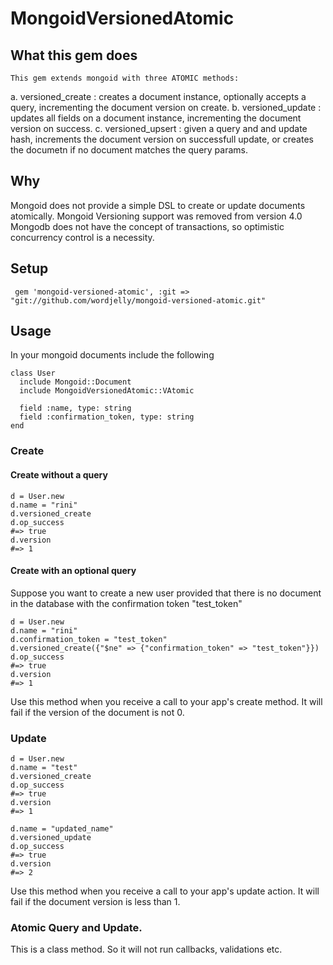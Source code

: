 # MongoidVersionedAtomic

## What this gem does
    This gem extends mongoid with three ATOMIC methods: 
a. versioned_create : creates a document instance, optionally accepts a query, incrementing the document version on create.
b. versioned_update : updates all fields on a document instance, incrementing the document version on success.
c. versioned_upsert : given a query and and update hash, increments the document version on successfull update, or creates the documetn if no document matches the query params.

## Why
Mongoid does not provide a simple DSL to create or update documents atomically.
Mongoid Versioning support was removed from version 4.0
Mongodb does not have the concept of transactions, so optimistic concurrency control is a necessity.

## Setup

     gem 'mongoid-versioned-atomic', :git => "git://github.com/wordjelly/mongoid-versioned-atomic.git"

## Usage

In your mongoid documents include the following
```
class User
  include Mongoid::Document
  include MongoidVersionedAtomic::VAtomic
  
  field :name, type: string
  field :confirmation_token, type: string
end
```
    
### Create

#### Create without a query
```
d = User.new
d.name = "rini"
d.versioned_create
d.op_success
#=> true
d.version
#=> 1
```
#### Create with an optional query
Suppose you want to create a new user provided that there is no document in the database with the confirmation token 
"test_token"

```
d = User.new
d.name = "rini"
d.confirmation_token = "test_token"
d.versioned_create({"$ne" => {"confirmation_token" => "test_token"}})
d.op_success
#=> true
d.version
#=> 1
```

Use this method when you receive a call to your app's create method.
It will fail if the version of the document is not 0.

### Update

```
d = User.new
d.name = "test"
d.versioned_create
d.op_success
#=> true
d.version
#=> 1

d.name = "updated_name"
d.versioned_update
d.op_success
#=> true
d.version
#=> 2
```

Use this method when you receive a call to your app's update action.
It will fail if the document version is less than 1.

### Atomic Query and Update.
This is a class method. So it will not run callbacks, validations etc.



    
  
